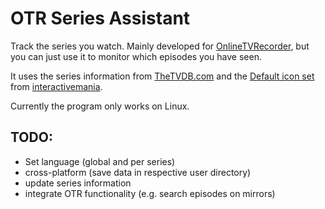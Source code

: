 OTR Series Assistant
====================

Track the series you watch. Mainly developed for [OnlineTVRecorder](http://www.onlinetvrecorder.com), but you can just use it to monitor which episodes you have seen.

It uses the series information from [TheTVDB.com](http://www.thetvdb.com) and the [Default icon set](http://www.defaulticon.com/) from [interactivemania](http://www.interactivemania.com/).

Currently the program only works on Linux.


TODO:
-----
* Set language (global and per series)
* cross-platform (save data in respective user directory)
* update series information
* integrate OTR functionality (e.g. search episodes on mirrors)
